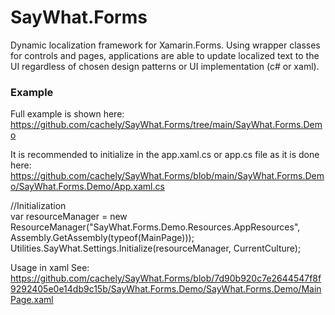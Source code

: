 # SayWhat.Forms
Dynamic localization framework for Xamarin.Forms. Using wrapper classes for controls and pages, applications are able to update localized text to the UI regardless of chosen
design patterns or UI implementation (c# or xaml). 

### Example 
Full example is shown here:
https://github.com/cachely/SayWhat.Forms/tree/main/SayWhat.Forms.Demo

It is recommended to initialize in the app.xaml.cs or app.cs file as it is done here:
https://github.com/cachely/SayWhat.Forms/blob/main/SayWhat.Forms.Demo/SayWhat.Forms.Demo/App.xaml.cs

//Initialization<br>
var resourceManager = new ResourceManager("SayWhat.Forms.Demo.Resources.AppResources", Assembly.GetAssembly(typeof(MainPage)));
Utilities.SayWhat.Settings.Initialize(resourceManager, CurrentCulture);

Usage in xaml See: https://github.com/cachely/SayWhat.Forms/blob/7d90b920c7e2644547f8f9292405e0e14db9c15b/SayWhat.Forms.Demo/SayWhat.Forms.Demo/MainPage.xaml
